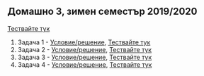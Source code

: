 ## Домашно 3, зимен семестър 2019/2020

[Тествайте тук](https://www.hackerrank.com/contests/practice-3-sda/challenges)

1. Задача 1 - [Условие/решение](Task-1/README.md), [Тествайте тук](https://www.hackerrank.com/contests/practice-3-sda/challenges/strawberries-sda)
2. Задача 2 - [Условие/решение](Task-2/README.md), [Тествайте тук](https://www.hackerrank.com/contests/practice-3-sda/challenges/cows-sda)
3. Задача 3 - [Условие/решение](Task-3/README.md), [Тествайте тук](https://www.hackerrank.com/contests/practice-3-sda/challenges/balloons-and-candy)
4. Задача 4 - [Условие/решение](Task-4/README.md), [Тествайте тук](https://www.hackerrank.com/contests/practice-3-sda/challenges/monster-trucks)
